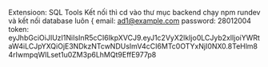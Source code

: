 Extensioon: SQL Tools
Kết nối thì cd vào thư mục backend chạy npm rundev và kết nối database luôn
{
email: ad1@example.com
password: 28012004
token: eyJhbGciOiJIUzI1NiIsInR5cCI6IkpXVCJ9.eyJ1c2VyX2lkIjo0LCJyb2xlIjoiYWRtaW4iLCJpYXQiOjE3NDkzNTcwNDUsImV4cCI6MTc0OTYxNjI0NX0.8TeHlm84rIwmpqWILset1u0ZM3p6LhMQt9EffE977p8
